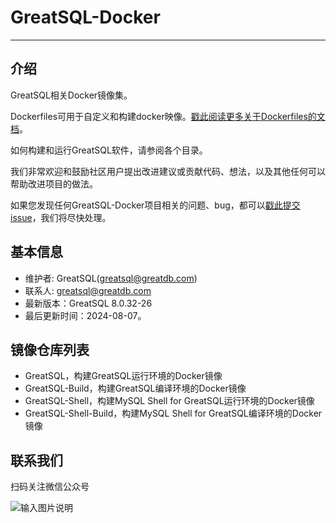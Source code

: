 # GreatSQL-Docker

---

## 介绍
GreatSQL相关Docker镜像集。

Dockerfiles可用于自定义和构建docker映像。[戳此阅读更多关于Dockerfiles的文档](https://docs.docker.com/engine/reference/builder/)。

如何构建和运行GreatSQL软件，请参阅各个目录。

我们非常欢迎和鼓励社区用户提出改进建议或贡献代码、想法，以及其他任何可以帮助改进项目的做法。

如果您发现任何GreatSQL-Docker项目相关的问题、bug，都可以[戳此提交issue](https://gitee.com/GreatSQL/GreatSQL-Docker/issues)，我们将尽快处理。

## 基本信息
- 维护者: GreatSQL(greatsql@greatdb.com)
- 联系人: greatsql@greatdb.com
- 最新版本：GreatSQL 8.0.32-26
- 最后更新时间：2024-08-07。

## 镜像仓库列表
- GreatSQL，构建GreatSQL运行环境的Docker镜像
- GreatSQL-Build，构建GreatSQL编译环境的Docker镜像
- GreatSQL-Shell，构建MySQL Shell for GreatSQL运行环境的Docker镜像
- GreatSQL-Shell-Build，构建MySQL Shell for GreatSQL编译环境的Docker镜像

## 联系我们
扫码关注微信公众号

![输入图片说明](https://images.gitee.com/uploads/images/2021/0802/143402_f9d6cb61_8779455.jpeg "greatsql社区-wx-qrcode-0.5m.jpg")
